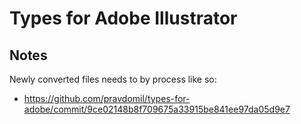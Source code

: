 # Types for Adobe Illustrator

## Notes
Newly converted files needs to by process like so:
- https://github.com/pravdomil/types-for-adobe/commit/9ce02148b8f709675a33915be841ee97da05d9e7
